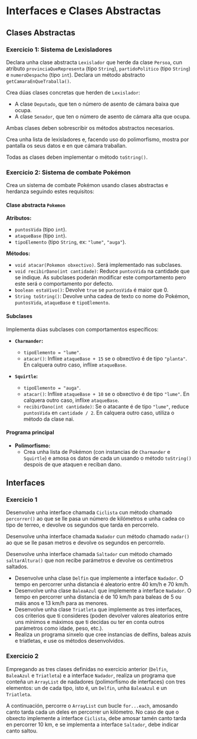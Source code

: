 
# Interfaces e Clases Abstractas

## Clases Abstractas

### Exercicio 1: Sistema de Lexisladores

Declara unha clase abstracta `Lexislador` que herde da clase `Persoa`, cun atributo `provinciaQueRepresenta` (tipo `String`), `partidoPolitico` (tipo `String`) e `numeroDespacho` (tipo `int`). Declara un método abstracto `getCamaraEnQueTraballa()`.

Crea dúas clases concretas que herden de `Lexislador`:
- A clase `Deputado`, que ten o número de asento de cámara baixa que ocupa.
- A clase `Senador`, que ten o número de asento de cámara alta que ocupa.

Ambas clases deben sobrescribir os métodos abstractos necesarios.

Crea unha lista de lexisladores e, facendo uso do polimorfismo, mostra por pantalla os seus datos e en que cámara traballan. 

Todas as clases deben implementar o método `toString()`.

### Exercicio 2: Sistema de combate Pokémon

Crea un sistema de combate Pokémon usando clases abstractas e herdanza seguindo estes requisitos:

#### Clase abstracta `Pokemon`

**Atributos:**
- `puntosVida` (tipo `int`).
- `ataqueBase` (tipo `int`).
- `tipoElemento` (tipo `String`, ex: `"lume"`, `"auga"`).

**Métodos:**
- `void atacar(Pokemon obxectivo)`. Será implementado nas subclases.
- `void recibirDano(int cantidade)`: Reduce `puntosVida` na cantidade que se indique. As subclases poderán modificar este comportamento pero este será o comportamento por defecto.
- `boolean estaVivo()`: Devolve `true` se `puntosVida` é maior que 0.
- `String toString()`: Devolve unha cadea de texto co nome do Pokémon, `puntosVida`, `ataqueBase` e `tipoElemento`.

#### Subclases

Implementa dúas subclases con comportamentos específicos:

- **`Charmander`:**
    - `tipoElemento = "lume"`.
    - `atacar()`: Inflixe `ataqueBase + 15` se o obxectivo é de tipo `"planta"`. En calquera outro caso, inflixe `ataqueBase`.

- **`Squirtle`:**
    - `tipoElemento = "auga"`.
    - `atacar()`: Inflixe `ataqueBase + 10` se o obxectivo é de tipo `"lume"`. En calquera outro caso, inflixe `ataqueBase`.
    - `recibirDano(int cantidade)`: Se o atacante é de tipo `"lume"`, reduce `puntosVida` en `cantidade / 2`. En calquera outro caso, utiliza o método da clase nai.

#### Programa principal

- **Polimorfismo:** 
    - Crea unha lista de Pokémon (con instancias de `Charmander` e `Squirtle`) e amosa os datos de cada un usando o método `toString()` despois de que ataquen e reciban dano.

## Interfaces

### Exercicio 1

Desenvolve unha interface chamada `Ciclista` cun método chamado `percorrer()` ao que se lle pasa un número de kilómetros e unha cadea co tipo de terreo, e devolve os segundos que tarda en percorrelo.

Desenvolve unha interface chamada `Nadador` cun método chamado `nadar()` ao que se lle pasan metros e devolve os segundos en percorrelo.

Desenvolve unha interface chamada `Saltador` cun método chamado `saltarAltura()` que non recibe parámetros e devolve os centímetros saltados.

- Desenvolve unha clase `Delfin` que implemente a interface `Nadador`. O tempo en percorrer unha distancia é aleatorio entre 40 km/h e 70 km/h.
- Desenvolve unha clase `BaleaAzul` que implemente a interface `Nadador`. O tempo en percorrer unha distancia é de 10 km/h para baleas de 5 ou máis anos e 13 km/h para as menores.
- Desenvolve unha clase `Triatleta` que implemente as tres interfaces, cos criterios que ti consideres (poden devolver valores aleatorios entre uns mínimos e máximos que ti decidas ou ter en conta outros parámetros como idade, peso, etc.).
- Realiza un programa sinxelo que cree instancias de delfíns, baleas azuis e triatletas, e use os métodos desenvolvidos.

### Exercicio 2

Empregando as tres clases definidas no exercicio anterior (`Delfin`, `BaleaAzul` e `Triatleta`) e a interface `Nadador`, realiza un programa que conteña un `ArrayList` de nadadores (polimorfismo de interfaces) con tres elementos: un de cada tipo, isto é, un `Delfin`, unha `BaleaAzul` e un `Triatleta`.

A continuación, percorre o `ArrayList` cun bucle `for...each`, amosando canto tarda cada un deles en percorrer un kilómetro. No caso de que o obxecto implemente a interface `Ciclista`, debe amosar tamén canto tarda en percorrer 10 km, e se implementa a interface `Saltador`, debe indicar canto saltou.
